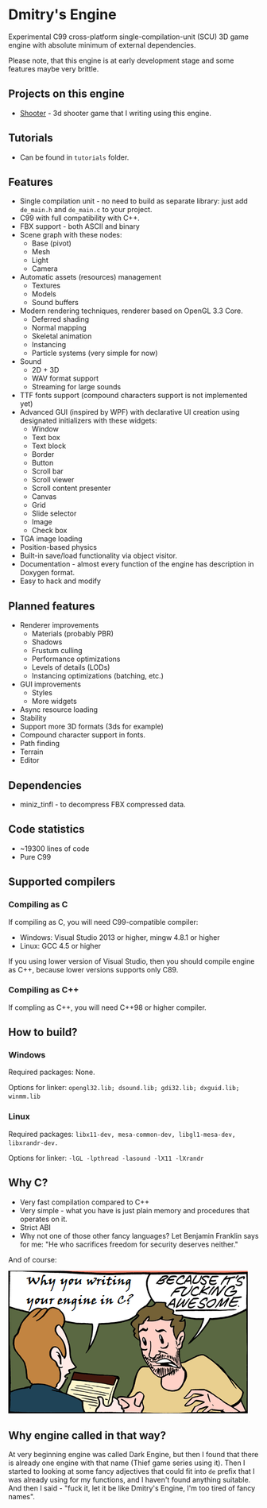 # Dmitry's Engine

Experimental C99 cross-platform single-compilation-unit (SCU) 3D game engine with absolute minimum of external dependencies.

Please note, that this engine is at early development stage and some features maybe very brittle. 

## Projects on this engine
* [Shooter](https://github.com/mrDIMAS/Shooter) - 3d shooter game that I writing using this engine.

## Tutorials
* Can be found in `tutorials` folder.

## Features
* Single compilation unit - no need to build as separate library: just add `de_main.h` and `de_main.c` to your project.
* C99 with full compatibility with C++.
* FBX support - both ASCII and binary
* Scene graph with these nodes:
	* Base (pivot)
	* Mesh
	* Light
	* Camera
* Automatic assets (resources) management 
	* Textures
	* Models
	* Sound buffers
* Modern rendering techniques, renderer based on OpenGL 3.3 Core.
    * Deferred shading
    * Normal mapping
	* Skeletal animation
	* Instancing
	* Particle systems (very simple for now)
* Sound
	* 2D + 3D 
	* WAV format support 
	* Streaming for large sounds 
* TTF fonts support (compound characters support is not implemented yet)
* Advanced GUI (inspired by WPF) with declarative UI creation using designated initializers with these widgets:
	* Window
	* Text box
	* Text block
	* Border
	* Button
	* Scroll bar
	* Scroll viewer
	* Scroll content presenter
	* Canvas
	* Grid
	* Slide selector	
	* Image
	* Check box
* TGA image loading
* Position-based physics
* Built-in save/load functionality via object visitor.
* Documentation - almost every function of the engine has description in Doxygen format.
* Easy to hack and modify

## Planned features
* Renderer improvements
	* Materials (probably PBR)
	* Shadows
	* Frustum culling
	* Performance optimizations
	* Levels of details (LODs)	
	* Instancing optimizations (batching, etc.)
* GUI improvements
	* Styles		
	* More widgets
* Async resource loading
* Stability	
* Support more 3D formats (3ds for example)
* Compound character support in fonts.
* Path finding
* Terrain
* Editor

## Dependencies
- miniz_tinfl - to decompress FBX compressed data.

## Code statistics
- ~19300 lines of code
- Pure C99

## Supported compilers
### Compiling as C
If compiling as C, you will need C99-compatible compiler:
- Windows:  Visual Studio 2013 or higher, mingw 4.8.1 or higher
- Linux: GCC 4.5 or higher

If you using lower version of Visual Studio, then you should compile engine as C++, because lower versions supports only C89.
### Compiling as C++
If compling as C++, you will need C++98 or higher compiler.

## How to build?
### Windows

Required packages: None.

Options for linker: `opengl32.lib; dsound.lib; gdi32.lib; dxguid.lib; winmm.lib`

### Linux
Required packages: `libx11-dev, mesa-common-dev, libgl1-mesa-dev, libxrandr-dev.`

Options for linker: `-lGL -lpthread -lasound -lX11 -lXrandr`

## Why C?
* Very fast compilation compared to C++
* Very simple - what you have is just plain memory and procedures that operates on it.
* Strict ABI
* Why not one of those other fancy languages? Let Benjamin Franklin says for me: "He who sacrifices freedom for security deserves neither."

And of course:

![Why](pics/why.png?raw=true "Why")

## Why engine called in that way?
At very beginning engine was called Dark Engine, but then I found that there is already one engine with that name (Thief game series using it). Then I started to looking at some fancy adjectives that could fit into `de` prefix that I was already using for my functions, and I haven't found anything suitable. And then I said - "fuck it, let it be like Dmitry's Engine, I'm too tired of fancy names".
